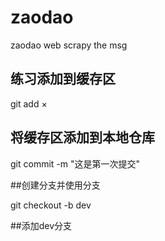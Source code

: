 # zaodao
zaodao web scrapy the msg


## 练习添加到缓存区

git add ×

## 将缓存区添加到本地仓库

git commit -m "这是第一次提交"


##创建分支并使用分支

git checkout -b dev

##添加dev分支
